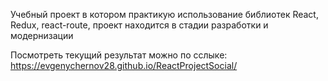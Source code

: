 Учебный проект в котором практикую использование библиотек React, Redux, react-route,
проект находится в стадии разработки и модернизации

Посмотреть текущий результат можно по сслыке: https://evgenychernov28.github.io/ReactProjectSocial/
